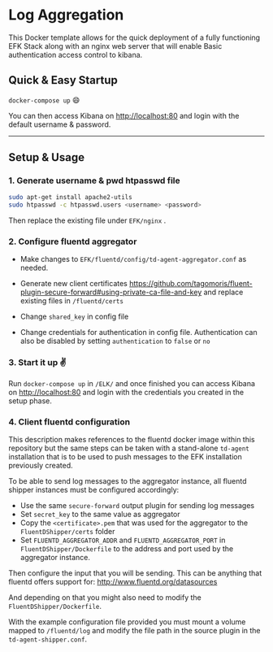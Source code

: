 # Log Aggregation

This Docker template allows for the quick deployment of a fully functioning EFK Stack along with an nginx web server that will enable Basic authentication access control to kibana.

## Quick & Easy Startup

`docker-compose up` :smile:

You can then access Kibana on [http://localhost:80](http://localhost:80) and login with the default username & password.

* * *

## Setup & Usage

### 1. Generate username & pwd htpasswd file
```bash
sudo apt-get install apache2-utils
sudo htpasswd -c htpasswd.users <username> <password>
```
Then replace the existing file under `EFK/nginx` .

### 2. Configure fluentd  aggregator

* Make changes to `EFK/fluentd/config/td-agent-aggregator.conf` as needed.

* Generate new client certificates
https://github.com/tagomoris/fluent-plugin-secure-forward#using-private-ca-file-and-key and replace existing files in `/fluentd/certs`

* Change `shared_key` in config file

* Change credentials for authentication in config file. Authentication can also be disabled by setting `authentication` to `false` or `no`

### 3. Start it up :v:

Run `docker-compose up` in `/ELK/` and once finished you can access Kibana on [http://localhost:80](http://localhost:80) and login with the credentials you created in the setup phase.

### 4. Client fluentd configuration
This description makes references to the fluentd docker image within this repository but the same steps can be taken with a stand-alone `td-agent` installation that is to be used to push messages to the EFK installation previously created.  

To be able to send log messages to the aggregator instance, all fluentd shipper instances must be configured accordingly:
* Use the same `secure-forward` output plugin for sending log messages
* Set `secret_key` to the same value as aggregator
* Copy the `<certificate>.pem` that was used for the aggregator to the `FluentDShipper/certs` folder
* Set `FLUENTD_AGGREGATOR_ADDR` and `FLUENTD_AGGREGATOR_PORT` in `FluentDShipper/Dockerfile` to the address and port used by the aggregator instance.

Then configure the input that you will be sending. This can be anything that fluentd offers support for: http://www.fluentd.org/datasources

And depending on that you might also need to modify the `FluentDShipper/Dockerfile`.

With the example configuration file provided you must mount a volume mapped to `/fluentd/log` and modify the file path in the source plugin in the `td-agent-shipper.conf`.
